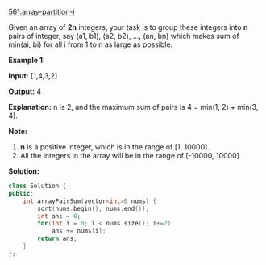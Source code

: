[561.array-partition-i](https://leetcode.com/problems/array-partition-i/)  

Given an array of **2n** integers, your task is to group these integers into **n** pairs of integer, say (a1, b1), (a2, b2), ..., (an, bn) which makes sum of min(ai, bi) for all i from 1 to n as large as possible.

**Example 1:**  

  
**Input:** \[1,4,3,2\]
  

  
**Output:** 4
  
**Explanation:** n is 2, and the maximum sum of pairs is 4 = min(1, 2) + min(3, 4).
  

**Note:**  

1.  **n** is a positive integer, which is in the range of \[1, 10000\].
2.  All the integers in the array will be in the range of \[-10000, 10000\].  



**Solution:**  

```cpp
class Solution {
public:
    int arrayPairSum(vector<int>& nums) {
        sort(nums.begin(), nums.end());
        int ans = 0;
        for(int i = 0; i < nums.size(); i+=2)
            ans += nums[i];
        return ans;
    }
};
```
      